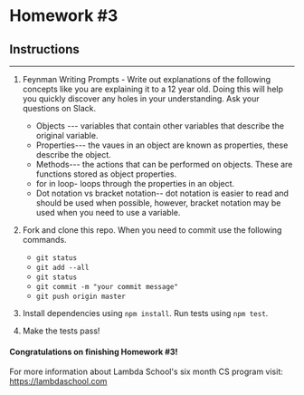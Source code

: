 # Homework #3

## Instructions
---
1. Feynman Writing Prompts - Write out explanations of the following concepts like you are explaining it to a 12 year old.  Doing this will help you quickly discover any holes in your understanding.  Ask your questions on Slack.
		
	* Objects --- variables that contain other variables that describe the original variable.
	* Properties--- the vaues in an object are known as properties, these describe the object.
	* Methods--- the actions that can be performed on objects. These are functions stored as object properties.
	* for in loop- loops through the properties in an object.
	* Dot notation vs bracket notation-- dot notation is easier to read and should be used when possible, however, bracket notation may be used when you need to use a variable.


2. Fork and clone this repo.  When you need to commit use the following commands.
		
	* `git status`
	* `git add --all`
	* `git status`
	* `git commit -m "your commit message"`
	* `git push origin master`

3. Install dependencies using `npm install`.  Run tests using `npm test`.

4. Make the tests pass!


#### Congratulations on finishing Homework #3!

For more information about Lambda School's six month CS program visit: https://lambdaschool.com
